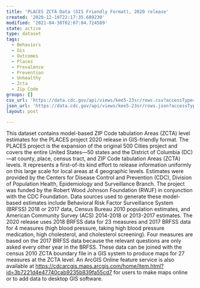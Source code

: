 ```yaml
---
title: 'PLACES ZCTA Data (GIS Friendly Format), 2020 release'
created: '2020-12-10T22:17:35.689230'
modified: '2021-04-30T02:07:04.724589'
state: active
type: dataset
tags:
  - Behaviors
  - Gis
  - Outcomes
  - Places
  - Prevalence
  - Prevention
  - Unhealthy
  - Zcta
  - Zip Code
groups: []
csv_url: 'https://data.cdc.gov/api/views/kee5-23sr/rows.csv?accessType=DOWNLOAD'
json_url: 'https://data.cdc.gov/api/views/kee5-23sr/rows.json?accessType=DOWNLOAD'
layout: post

---
```

This dataset contains model-based ZIP Code tabulation Areas (ZCTA) level estimates for the PLACES project 2020 release in GIS-friendly format. The PLACES project is the expansion of the original 500 Cities project and covers the entire United States—50 states and the District of Columbia (DC)—at county, place, census tract, and ZIP Code tabulation Areas (ZCTA) levels. It represents a first-of-its kind effort to release information uniformly on this large scale for local areas at 4 geographic levels. Estimates were provided by the Centers for Disease Control and Prevention (CDC), Division of Population Health, Epidemiology and Surveillance Branch. The project was funded by the Robert Wood Johnson Foundation (RWJF) in conjunction with the CDC Foundation. Data sources used to generate these model-based estimates include Behavioral Risk Factor Surveillance System (BRFSS) 2018 or 2017 data, Census Bureau 2010 population estimates, and American Community Survey (ACS) 2014-2018 or 2013-2017 estimates. The 2020 release uses 2018 BRFSS data for 23 measures and 2017 BRFSS data for 4 measures (high blood pressure, taking high blood pressure medication, high cholesterol, and cholesterol screening). Four measures are based on the 2017 BRFSS data because the relevant questions are only asked every other year in the BRFSS. These data can be joined with the census 2010 ZCTA boundary file in a GIS system to produce maps for 27 measures at the ZCTA level. An ArcGIS Online feature service is also available at https://cdcarcgis.maps.arcgis.com/home/item.html?id=3b7221d4e47740cab9235b839fa55cd7 for users to make maps online or to add data to desktop GIS software.
